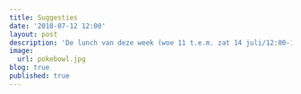 ```yaml
---
title: Suggesties
date: '2018-07-12 12:00'
layout: post
description: 'De lunch van deze week (woe 11 t.e.m. zat 14 juli/12:00-14:00)'
image:
  url: pokebowl.jpg
blog: true
published: true
---
```


